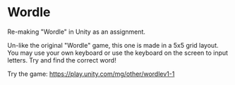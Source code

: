 # Wordle
Re-making "Wordle" in Unity as an assignment.

Un-like the original "Wordle" game, this one is made in a 5x5 grid layout.
You may use your own keyboard or use the keyboard on the screen to input letters.
Try and find the correct word!

Try the game:
https://play.unity.com/mg/other/wordlev1-1
